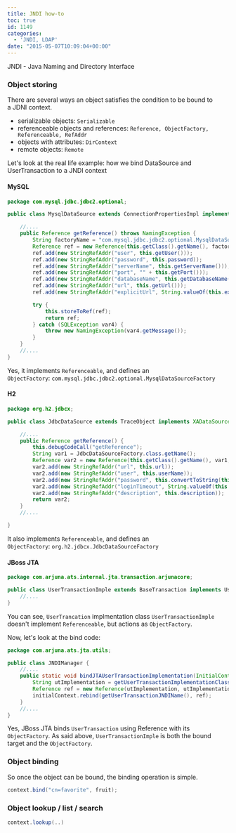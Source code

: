 ```yaml
---
title: JNDI how-to
toc: true
id: 1149
categories:
  - 'JNDI, LDAP'
date: "2015-05-07T10:09:04+00:00"
---
```


JNDI - Java Naming and Directory Interface

### Object storing

There are several ways an object satisfies the condition to be bound to a JDNI context.

*   serializable objects: `Serializable`
*   referenceable objects and references: `Reference, ObjectFactory, Referenceable, RefAddr`
*   objects with attributes: `DirContext`
*   remote objects: `Remote`
&nbsp;

Let's look at the real life example: how we bind DataSource and UserTransaction to a JNDI context

#### MySQL



```java
package com.mysql.jdbc.jdbc2.optional;

public class MysqlDataSource extends ConnectionPropertiesImpl implements DataSource, Referenceable, Serializable {

    //....
    public Reference getReference() throws NamingException {
        String factoryName = "com.mysql.jdbc.jdbc2.optional.MysqlDataSourceFactory";
        Reference ref = new Reference(this.getClass().getName(), factoryName, (String)null);
        ref.add(new StringRefAddr("user", this.getUser()));
        ref.add(new StringRefAddr("password", this.password));
        ref.add(new StringRefAddr("serverName", this.getServerName()));
        ref.add(new StringRefAddr("port", "" + this.getPort()));
        ref.add(new StringRefAddr("databaseName", this.getDatabaseName()));
        ref.add(new StringRefAddr("url", this.getUrl()));
        ref.add(new StringRefAddr("explicitUrl", String.valueOf(this.explicitUrl)));

        try {
            this.storeToRef(ref);
            return ref;
        } catch (SQLException var4) {
            throw new NamingException(var4.getMessage());
        }
    }
    //....
}
```

Yes, it implements `Referenceable`, and defines an `ObjectFactory`: `com.mysql.jdbc.jdbc2.optional.MysqlDataSourceFactory`

#### H2



```java
package org.h2.jdbcx;

public class JdbcDataSource extends TraceObject implements XADataSource, DataSource, ConnectionPoolDataSource, Serializable, Referenceable {

    //....
    public Reference getReference() {
        this.debugCodeCall("getReference");
        String var1 = JdbcDataSourceFactory.class.getName();
        Reference var2 = new Reference(this.getClass().getName(), var1, (String)null);
        var2.add(new StringRefAddr("url", this.url));
        var2.add(new StringRefAddr("user", this.userName));
        var2.add(new StringRefAddr("password", this.convertToString(this.passwordChars)));
        var2.add(new StringRefAddr("loginTimeout", String.valueOf(this.loginTimeout)));
        var2.add(new StringRefAddr("description", this.description));
        return var2;
    }
    //....

}
```

It also implements `Referenceable`, and defines an `ObjectFactory`: `org.h2.jdbcx.JdbcDataSourceFactory`

#### JBoss JTA



```java
package com.arjuna.ats.internal.jta.transaction.arjunacore;

public class UserTransactionImple extends BaseTransaction implements UserTransaction, ObjectFactory {
    //....
}
```

You can see, `UserTrancation` implmentation class `UserTransactionImple` doesn't implement `Referenceable`, but actions as `ObjectFactory`.

Now, let's look at the bind code:


```java
package com.arjuna.ats.jta.utils;

public class JNDIManager {
    //....
    public static void bindJTAUserTransactionImplementation(InitialContext initialContext) throws NamingException {
        String utImplementation = getUserTransactionImplementationClassname();
        Reference ref = new Reference(utImplementation, utImplementation, (String)null);
        initialContext.rebind(getUserTransactionJNDIName(), ref);
    }
    //....
}
```

Yes, JBoss JTA binds `UserTransaction` using Reference with its `ObjectFactory`. As said above, `UserTransactionImple` is both the bound target and the `ObjectFactory`.

### Object binding

So once the object can be bound, the binding operation is simple.


```java
context.bind("cn=favorite", fruit);
```


### Object lookup / list / search



```java
context.lookup(..)
```
